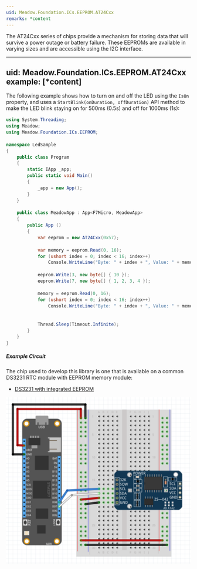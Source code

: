 ```yaml
---
uid: Meadow.Foundation.ICs.EEPROM.AT24Cxx
remarks: *content
---
```


The AT24Cxx series of chips provide a mechanism for storing data that will survive a power outage or battery failure.  These EEPROMs are available in varying sizes and are accessible using the I2C interface.

---
uid: Meadow.Foundation.ICs.EEPROM.AT24Cxx
example: [*content]
---

The following example shows how to turn on and off the LED using the `IsOn` property, and uses a `StartBlink(onDuration, offDuration)` API method to make the LED blink staying on for 500ms (0.5s) and off for 1000ms (1s):

```csharp
using System.Threading;
using Meadow;
using Meadow.Foundation.ICs.EEPROM;

namespace LedSample
{
    public class Program
    {
        static IApp _app; 
        public static void Main()
        {
            _app = new App();
        }
    }
    
    public class MeadowApp : App<F7Micro, MeadowApp>
    {
        public App ()
        {
            var eeprom = new AT24Cxx(0x57);

            var memory = eeprom.Read(0, 16);
            for (ushort index = 0; index < 16; index++)
                Console.WriteLine("Byte: " + index + ", Value: " + memory[index]);

            eeprom.Write(3, new byte[] { 10 });
            eeprom.Write(7, new byte[] { 1, 2, 3, 4 });
            
            memory = eeprom.Read(0, 16);
            for (ushort index = 0; index < 16; index++)
                Console.WriteLine("Byte: " + index + ", Value: " + memory[index]);
            

            Thread.Sleep(Timeout.Infinite);
        }
    }
}
```

##### Example Circuit

The chip used to develop this library is one that is available on a common DS3231 RTC module with EEPROM memory module:

* [DS3231 with integrated EEPROM](https://www.amazon.com/s/ref=nb_sb_noss?url=search-alias%3Daps&field-keywords=ds3231)

![](../../API_Assets/Meadow.Foundation.ICs.EEPROM.AT24Cxx/AT24Cxx.svg)